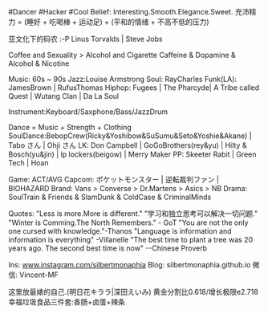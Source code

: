 #Dancer #Hacker #Cool
Belief: Interesting.Smooth.Elegance.Sweet.
充沛精力 = (睡好 + 吃喝棒 + 运动足) + (平和的情绪 + 不高不低的压力)

亚文化下的码农 :-P
Linus Torvalds | Steve Jobs 

Coffee and Sexuality > Alcohol and Cigarette 
Caffeine & Dopamine & Alcohol & Nicotine

Music: 60s ~ 90s
Jazz:Louise Armstrong
Soul: RayCharles
Funk(LA): JamesBrown | RufusThomas
Hiphop: Fugees | The Pharcyde| A Tribe called Quest | Wutang Clan | Da La Soul

Instrument:Keyboard/Saxphone/Bass/JazzDrum

Dance = Music + Strength + Clothing
SoulDance:BebopCrew(Ricky&Yoshibow&SuSumu&Seto&Yoshie&Akane) | Tabo さん | Ohji さん
LK: Don Campbell | GoGoBrothers(rey&yu) | Hilty & Bosch(yu&jin) | lp lockers(beigow) | Merry Maker
PP: Skeeter Rabit | Green Tech | Hoan

Game: ACT/AVG
  Capcom: ポケットモンスター | 逆転裁判ファン |  BIOHAZARD
Brand: Vans > Converse > Dr.Martens > Asics > NB
Drama: SoulTrain & Friends & SlamDunk & ColdCase & CriminalMinds

Quotes:
"Less is more.More is different."
"学习和独立思考可以解决一切问题."
"Winter is Comming.The North Remembers." - GoT
"You are not the only one cursed with knowledge."-Thanos
"Language is information and information is everything" -Villanelle
"The best time to plant a tree was 20 years ago. The second best time is now" --Chinese Proverb

Ins: www.instagram.com/silbertmonaphia
Blog: silbertmonaphia.github.io
微信: Vincent-MF

这里放最婊的自己.(明日花キララ|深田えいみ)
黄金分割比0.618/增长极限e2.718
幸福垃圾食品三件套:香肠+卤蛋+辣条
